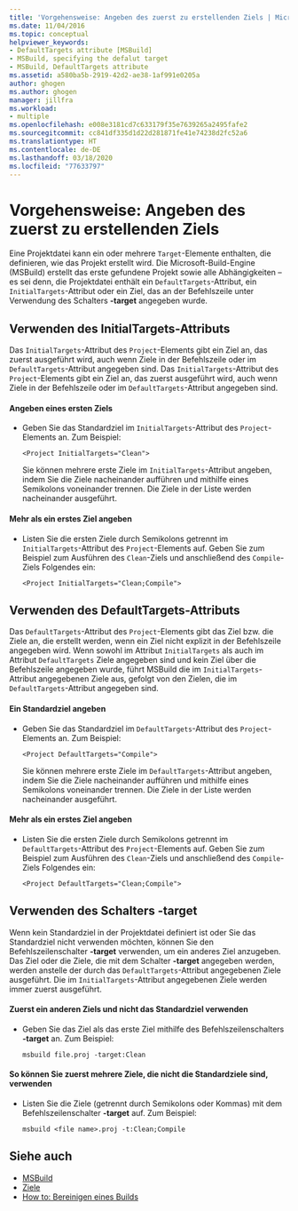 ```yaml
---
title: 'Vorgehensweise: Angeben des zuerst zu erstellenden Ziels | Microsoft-Dokumentation'
ms.date: 11/04/2016
ms.topic: conceptual
helpviewer_keywords:
- DefaultTargets attribute [MSBuild]
- MSBuild, specifying the defalut target
- MSBuild, DefaultTargets attribute
ms.assetid: a580ba5b-2919-42d2-ae38-1af991e0205a
author: ghogen
ms.author: ghogen
manager: jillfra
ms.workload:
- multiple
ms.openlocfilehash: e008e3181cd7c633179f35e7639265a2495fafe2
ms.sourcegitcommit: cc841df335d1d22d281871fe41e74238d2fc52a6
ms.translationtype: HT
ms.contentlocale: de-DE
ms.lasthandoff: 03/18/2020
ms.locfileid: "77633797"
---
```

# <a name="how-to-specify-which-target-to-build-first"></a>Vorgehensweise: Angeben des zuerst zu erstellenden Ziels

Eine Projektdatei kann ein oder mehrere `Target`-Elemente enthalten, die definieren, wie das Projekt erstellt wird. Die Microsoft-Build-Engine (MSBuild) erstellt das erste gefundene Projekt sowie alle Abhängigkeiten – es sei denn, die Projektdatei enthält ein `DefaultTargets`-Attribut, ein `InitialTargets`-Attribut oder ein Ziel, das an der Befehlszeile unter Verwendung des Schalters **-target** angegeben wurde.
## <a name="use-the-initialtargets-attribute"></a>Verwenden des InitialTargets-Attributs

 Das `InitialTargets`-Attribut des `Project`-Elements gibt ein Ziel an, das zuerst ausgeführt wird, auch wenn Ziele in der Befehlszeile oder im `DefaultTargets`-Attribut angegeben sind.
Das `InitialTargets`-Attribut des `Project`-Elements gibt ein Ziel an, das zuerst ausgeführt wird, auch wenn Ziele in der Befehlszeile oder im `DefaultTargets`-Attribut angegeben sind.

#### <a name="to-specify-one-initial-target"></a>Angeben eines ersten Ziels

- Geben Sie das Standardziel im `InitialTargets`-Attribut des `Project`-Elements an. Zum Beispiel:

   `<Project InitialTargets="Clean">`

  Sie können mehrere erste Ziele im `InitialTargets`-Attribut angeben, indem Sie die Ziele nacheinander aufführen und mithilfe eines Semikolons voneinander trennen. Die Ziele in der Liste werden nacheinander ausgeführt.

#### <a name="to-specify-more-than-one-initial-target"></a>Mehr als ein erstes Ziel angeben

- Listen Sie die ersten Ziele durch Semikolons getrennt im `InitialTargets`-Attribut des `Project`-Elements auf. Geben Sie zum Beispiel zum Ausführen des `Clean`-Ziels und anschließend des `Compile`-Ziels Folgendes ein:

     `<Project InitialTargets="Clean;Compile">`

## <a name="use-the-defaulttargets-attribute"></a>Verwenden des DefaultTargets-Attributs

 Das `DefaultTargets`-Attribut des `Project`-Elements gibt das Ziel bzw. die Ziele an, die erstellt werden, wenn ein Ziel nicht explizit in der Befehlszeile angegeben wird. Wenn sowohl im Attribut `InitialTargets` als auch im Attribut `DefaultTargets` Ziele angegeben sind und kein Ziel über die Befehlszeile angegeben wurde, führt MSBuild die im `InitialTargets`-Attribut angegebenen Ziele aus, gefolgt von den Zielen, die im `DefaultTargets`-Attribut angegeben sind.

#### <a name="to-specify-one-default-target"></a>Ein Standardziel angeben

- Geben Sie das Standardziel im `DefaultTargets`-Attribut des `Project`-Elements an. Zum Beispiel:

   `<Project DefaultTargets="Compile">`

  Sie können mehrere erste Ziele im `DefaultTargets`-Attribut angeben, indem Sie die Ziele nacheinander aufführen und mithilfe eines Semikolons voneinander trennen. Die Ziele in der Liste werden nacheinander ausgeführt.

#### <a name="to-specify-more-than-one-default-target"></a>Mehr als ein erstes Ziel angeben

- Listen Sie die ersten Ziele durch Semikolons getrennt im `DefaultTargets`-Attribut des `Project`-Elements auf. Geben Sie zum Beispiel zum Ausführen des `Clean`-Ziels und anschließend des `Compile`-Ziels Folgendes ein:

     `<Project DefaultTargets="Clean;Compile">`

## <a name="use-the--target-switch"></a>Verwenden des Schalters -target

 Wenn kein Standardziel in der Projektdatei definiert ist oder Sie das Standardziel nicht verwenden möchten, können Sie den Befehlszeilenschalter **-target** verwenden, um ein anderes Ziel anzugeben. Das Ziel oder die Ziele, die mit dem Schalter **-target** angegeben werden, werden anstelle der durch das `DefaultTargets`-Attribut angegebenen Ziele ausgeführt. Die im `InitialTargets`-Attribut angegebenen Ziele werden immer zuerst ausgeführt.

#### <a name="to-use-a-target-other-than-the-default-target-first"></a>Zuerst ein anderen Ziels und nicht das Standardziel verwenden

- Geben Sie das Ziel als das erste Ziel mithilfe des Befehlszeilenschalters **-target** an. Zum Beispiel:

     `msbuild file.proj -target:Clean`

#### <a name="to-use-several-targets-other-than-the-default-targets-first"></a>So können Sie zuerst mehrere Ziele, die nicht die Standardziele sind, verwenden

- Listen Sie die Ziele (getrennt durch Semikolons oder Kommas) mit dem Befehlszeilenschalter **-target** auf. Zum Beispiel:

     `msbuild <file name>.proj -t:Clean;Compile`

## <a name="see-also"></a>Siehe auch

- [MSBuild](../msbuild/msbuild.md)
- [Ziele](../msbuild/msbuild-targets.md)
- [How to: Bereinigen eines Builds](../msbuild/how-to-clean-a-build.md)
